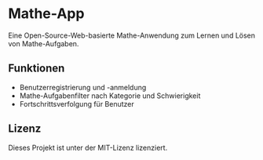 # Mathe-App
Eine Open-Source-Web-basierte Mathe-Anwendung zum Lernen und Lösen von Mathe-Aufgaben.

## Funktionen
- Benutzerregistrierung und -anmeldung
- Mathe-Aufgabenfilter nach Kategorie und Schwierigkeit
- Fortschrittsverfolgung für Benutzer

## Lizenz
Dieses Projekt ist unter der MIT-Lizenz lizenziert.
